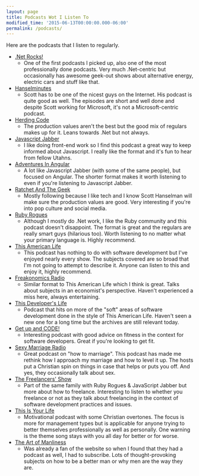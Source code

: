 ```yaml
---
layout: page
title: Podcasts Wot I Listen To
modified_time: '2015-06-13T00:00:00.000-06:00'
permalink: /podcasts/
---
```

Here are the podcasts that I listen to regularly.

* [.Net Rocks!](http://www.dotnetrocks.com)
  * One of the first podcasts I picked up, also one of the most professionally done podcasts. Very much .Net-centric but occasionally has awesome geek-out shows about alternative energy, electric cars and stuff like that.
* [Hanselminutes](http://www.hanselminutes.com)
  * Scott has to be one of the nicest guys on the Internet. His podcast is quite good as well. The episodes are short and well done and despite Scott working for Microsoft, it's not a Microsoft-centric podcast.
* [Herding Code](http://herdingcode.com)
  * The production values aren't the best but the good mix of regulars makes up for it. Leans towards .Net but not always.
* [Javascript Jabber](http://javascriptjabber.com)
  * I like doing front-end work so I find this podcast a great way to keep informed about Javascript. I really like the format and it's fun to hear from fellow Utahns.
* [Adventures In Angular](http://devchat.tv/adventures-in-angular)
  * A lot like Javascript Jabber (with some of the same people), but focused on Angular. The shorter format makes it worth listening to even if you're listening to Javascript Jabber.
* [Ratchet And The Geek](http://www.ratchetandthegeek.com)
  * Mostly following because I like tech and I know Scott Hanselman will make sure the production values are good. Very interesting if you're into pop culture and social media.
* [Ruby Rogues](http://rubyrogues.com)
  * Although I mostly do .Net work, I like the Ruby community and this podcast doesn't disappoint. The format is great and the regulars are really smart guys (hilarious too). Worth listening to no matter what your primary language is. Highly recommend.
* [This American Life](http://www.thisamericanlife.org)
  * This podcast has nothing to do with software development but I've enjoyed nearly every show. The subjects covered are so broad that I'm not going to attempt to describe it. Anyone can listen to this and enjoy it, highly recommend.
* [Freakonomics Radio](http://freakonomics.com/radio)
  * Similar format to This American Life which I think is great. Talks about subjects in an economist's perspective. Haven't experienced a miss here, always entertaining.
* [This Developer's Life](http://thisdeveloperslife.com)
  * Podcast that hits on more of the "soft" areas of software development done in the style of This American Life. Haven't seen a new one for a long time but the archives are still relevant today.
* [Get up and CODE!](http://getupandcode.com)
  * Interesting podcast with good advice on fitness in the context for software developers. Great if you're looking to get fit.
* [Sexy Marriage Radio](http://sexymarriageradio.com)
  * Great podcast on "how to marriage". This podcast has made me rethink how I approach my marriage and how to level it up. The hosts put a Christian spin on things in case that helps or puts you off. And yes, they occasionally talk about sex.
* [The Freelancers' Show](http://www.freelancersshow.com)
  * Part of the same family with Ruby Rogues & JavaScript Jabber but more about how to freelance. Interesting to listen to whether you freelance or not as they talk about freelancing in the context of software development practices and issues.
* [This Is Your Life](http://michaelhyatt.com/thisisyourlife)
  * Motivational podcast with some Christian overtones. The focus is more for management types but is applicable for anyone trying to better themselves professionally as well as personally. One warning is the theme song stays with you all day for better or for worse.
* [The Art of Manliness](http://www.artofmanliness.com)
  * Was already a fan of the website so when I found that they had a podcast as well, I had to subscribe. Lots of thought-provoking subjects on how to be a better man or why men are the way they are.

